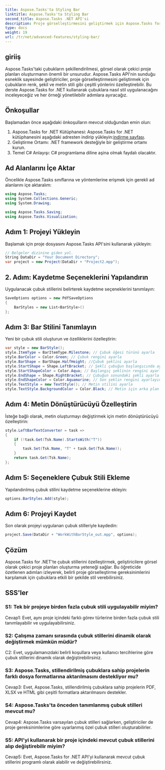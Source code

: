 ```yaml
---
title: Aspose.Tasks'ta Styling Bar
linktitle: Aspose.Tasks'ta Styling Bar
second_title: Aspose.Tasks .NET API'si
description: Proje görselleştirmesini geliştirmek için Aspose.Tasks for .NET'te çubuklara nasıl stil uygulayacağınızı öğrenin.
type: docs
weight: 19
url: /tr/net/advanced-features/styling-bar/
---
```

## giriiş

Aspose.Tasks'taki çubukların şekillendirilmesi, görsel olarak çekici proje planları oluşturmanın önemli bir unsurudur. Aspose.Tasks API'nin sunduğu esneklik sayesinde geliştiriciler, proje görselleştirmesini geliştirmek için çubukların renk, şekil ve metin stili gibi çeşitli yönlerini özelleştirebilir. Bu derste Aspose.Tasks for .NET kullanarak çubuklara nasıl stil uygulanacağını inceleyeceğiz ve her örneği yönetilebilir adımlara ayıracağız.

## Önkoşullar

Başlamadan önce aşağıdaki önkoşulların mevcut olduğundan emin olun:

1.  Aspose.Tasks for .NET Kütüphanesi: Aspose.Tasks for .NET kütüphanesini aşağıdaki adresten indirip yükleyin:[indirme sayfası](https://releases.aspose.com/tasks/net/).
2. Geliştirme Ortamı: .NET framework desteğiyle bir geliştirme ortamı kurun.
3. Temel C# Anlayışı: C# programlama diline aşina olmak faydalı olacaktır.

## Ad Alanlarını İçe Aktar

Öncelikle Aspose.Tasks sınıflarına ve yöntemlerine erişmek için gerekli ad alanlarını içe aktaralım:

```csharp
using Aspose.Tasks;
using System.Collections.Generic;
using System.Drawing;

using Aspose.Tasks.Saving;
using Aspose.Tasks.Visualization;

```

## Adım 1: Projeyi Yükleyin

Başlamak için proje dosyasını Aspose.Tasks API'sini kullanarak yükleyin:

```csharp
// Belgeler dizinine giden yol.
String DataDir = "Your Document Directory";
var project = new Project(DataDir + "Project2.mpp");
```

## 2. Adım: Kaydetme Seçeneklerini Yapılandırın

Uygulanacak çubuk stillerini belirterek kaydetme seçeneklerini tanımlayın:

```csharp
SaveOptions options = new PdfSaveOptions
{
    BarStyles = new List<BarStyle>()
};
```

## Adım 3: Bar Stilini Tanımlayın

Yeni bir çubuk stili oluşturun ve özelliklerini özelleştirin:

```csharp
var style = new BarStyle();
style.ItemType = BarItemType.Milestone; // Çubuk öğesi türünü ayarla
style.BarColor = Color.Green; // Çubuk rengini ayarla
style.BarShape = BarShape.HalfHeight; //Çubuk şeklini ayarla
style.StartShape = Shape.LeftBracket; // Şekli çubuğun başlangıcında ayarla
style.StartShapeColor = Color.Aqua; // Başlangıç şeklinin rengini ayarlama
style.EndShape = Shape.RightBracket; // Çubuğun sonundaki şekli ayarla
style.EndShapeColor = Color.Aquamarine; // Son şeklin rengini ayarlayın
style.TextStyle = new TextStyle(); // Metin stilini ayarla
style.TextStyle.BackgroundColor = Color.Black; // Metin için arka plan rengini ayarlama
```

## Adım 4: Metin Dönüştürücüyü Özelleştirin

İsteğe bağlı olarak, metin oluşturmayı değiştirmek için metin dönüştürücüyü özelleştirin:

```csharp
style.LeftBarTextConverter = task =>
{
    if (!task.Get(Tsk.Name).StartsWith("T"))
    {
        task.Set(Tsk.Name, "T" + task.Get(Tsk.Name));
    }
    return task.Get(Tsk.Name);
};
```

## Adım 5: Seçeneklere Çubuk Stili Ekleme

Yapılandırılmış çubuk stilini kaydetme seçeneklerine ekleyin:

```csharp
options.BarStyles.Add(style);
```

## Adım 6: Projeyi Kaydet

Son olarak projeyi uygulanan çubuk stilleriyle kaydedin:

```csharp
project.Save(DataDir + "WorkWithBarStyle_out.mpp", options);
```

## Çözüm

Aspose.Tasks for .NET'te çubuk stillerini özelleştirmek, geliştiricilere görsel olarak çekici proje planları oluşturma yeteneği sağlar. Bu öğreticide özetlenen adımları izleyerek, belirli proje görselleştirme gereksinimlerini karşılamak için çubuklara etkili bir şekilde stil verebilirsiniz.

## SSS'ler

### S1: Tek bir projeye birden fazla çubuk stili uygulayabilir miyim?

Cevap1: Evet, aynı proje içindeki farklı görev türlerine birden fazla çubuk stili tanımlayabilir ve uygulayabilirsiniz.
   
### S2: Çalışma zamanı sırasında çubuk stillerini dinamik olarak değiştirmek mümkün müdür?

C2: Evet, uygulamanızdaki belirli koşullara veya kullanıcı tercihlerine göre çubuk stillerini dinamik olarak değiştirebilirsiniz.
   
### S3: Aspose.Tasks, stillendirilmiş çubuklara sahip projelerin farklı dosya formatlarına aktarılmasını destekliyor mu?

Cevap3: Evet, Aspose.Tasks, stillendirilmiş çubuklara sahip projelerin PDF, XLSX ve HTML gibi çeşitli formatlara aktarılmasını destekler.
   
### S4: Aspose.Tasks'ta önceden tanımlanmış çubuk stilleri mevcut mu?

Cevap4: Aspose.Tasks varsayılan çubuk stilleri sağlarken, geliştiriciler de proje gereksinimlerine göre uyarlanmış özel çubuk stilleri oluşturabilirler.
   
### S5: API'yi kullanarak bir proje içindeki mevcut çubuk stillerini alıp değiştirebilir miyim?

Cevap5: Evet, Aspose.Tasks for .NET API'yi kullanarak mevcut çubuk stillerini programlı olarak alabilir ve değiştirebilirsiniz.